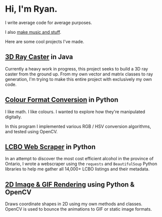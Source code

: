 # Hi, I'm Ryan.

I write average code for average purposes.

I also <a href="https://soundcloud.com/friendzzchan">make music and stuff</a>.

Here are some cool projects I've made.

## <a href=https://www.github.com/letsbefriendzz/Java-RayCasting/>3D Ray Caster</a> in Java

Currently a heavy work in progress, this project seeks to build a 3D ray caster from the ground up. From my own vector and matrix classes to ray generation, I'm trying to make this entire project with exclusively my own code. 

## <a href="https://www.github.com/letsbefriendzz/pycolours">Colour Format Conversion</a> in Python

I like math. I like colours. I wanted to explore how they're manipulated digitally.

In this program I implemented various RGB / HSV conversion algorithms, and tested using OpenCV.

## <a href="https://www.github.com/letsbefriendzz/LCBOscraper/">LCBO Web Scraper</a> in Python

In an attempt to discover the most cost efficient alcohol in the province of Ontario, I wrote a webscraper using the `requests` and `BeautifulSoup` Python libraries to help me gather all 14,000+ LCBO listings and their metadata.

## <a href="https://www.github.com/letsbefriendzz/Python2D/">2D Image & GIF Rendering</a> using Python & OpenCV

Draws coordinate shapes in 2D using my own methods and classes. OpenCV is used to bounce the animations to GIF or static image formats.
